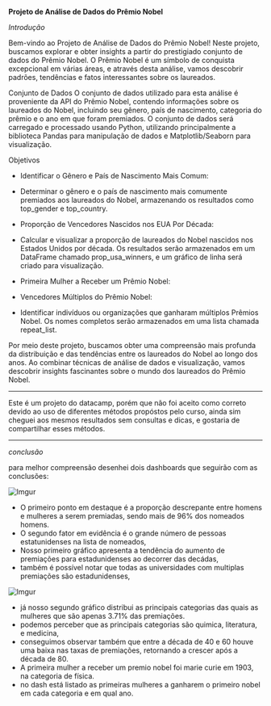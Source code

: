 **Projeto de Análise de Dados do Prêmio Nobel**

*Introdução*

Bem-vindo ao Projeto de Análise de Dados do Prêmio Nobel! Neste projeto, buscamos explorar e obter insights a partir do prestigiado conjunto de dados do Prêmio Nobel. O Prêmio Nobel é um símbolo de conquista excepcional em várias áreas, e através desta análise, vamos descobrir padrões, tendências e fatos interessantes sobre os laureados.


Conjunto de Dados
O conjunto de dados utilizado para esta análise é proveniente da API do Prêmio Nobel, contendo informações sobre os laureados do Nobel, incluindo seu gênero, país de nascimento, categoria do prêmio e o ano em que foram premiados. O conjunto de dados será carregado e processado usando Python, utilizando principalmente a biblioteca Pandas para manipulação de dados e Matplotlib/Seaborn para visualização.

Objetivos
- Identificar o Gênero e País de Nascimento Mais Comum:

- Determinar o gênero e o país de nascimento mais comumente premiados aos laureados do Nobel, armazenando os resultados como top_gender e top_country.

- Proporção de Vencedores Nascidos nos EUA Por Década:

- Calcular e visualizar a proporção de laureados do Nobel nascidos nos Estados Unidos por década. Os resultados serão armazenados em um DataFrame chamado prop_usa_winners, e um gráfico de linha será criado para visualização.

- Primeira Mulher a Receber um Prêmio Nobel:

- Vencedores Múltiplos do Prêmio Nobel:

- Identificar indivíduos ou organizações que ganharam múltiplos Prêmios Nobel. Os nomes completos serão armazenados em uma lista chamada repeat_list.

Por meio deste projeto, buscamos obter uma compreensão mais profunda da distribuição e das tendências entre os laureados do Nobel ao longo dos anos. Ao combinar técnicas de análise de dados e visualização, vamos descobrir insights fascinantes sobre o mundo dos laureados do Prêmio Nobel.

---

Este é um projeto do datacamp, porém que não foi aceito como correto devido ao uso de diferentes métodos propóstos pelo curso, ainda sim cheguei aos mesmos resultados sem consultas e dicas, e gostaria de compartilhar esses métodos.

---

*conclusão*

para melhor compreensão desenhei dois dashboards que seguirão com as conclusões:

![Imgur](https://i.imgur.com/7SXrmL7.png)

- O primeiro ponto em destaque é a proporção descrepante entre homens e mulheres a serem premiadas, sendo mais de 96% dos nomeados homens.
- O segundo fator em evidência é o grande número de pessoas estatunidenses na lista de nomeados,
- Nosso primeiro gráfico apresenta a tendência do aumento de premiações para estadunidenses ao decorrer das decádas,
- também é possível notar que todas as universidades com multiplas premiações são estadunidenses,

![Imgur](https://i.imgur.com/Vjp3xu0.png)

- já nosso segundo gráfico distribui as principais categorias das quais as mulheres que são apenas 3.71% das premiações.
- podemos perceber que as principais categorias são quimica, literatura, e medicina,
- conseguimos observar também que entre a década de 40 e 60 houve uma baixa nas taxas de premiações, retornando a crescer após a década de 80.
- A primeira mulher a receber um premio nobel foi marie curie em 1903, na categoria de física.
- no dash está listado as primeiras mulheres a ganharem o primeiro nobel em cada categoria e em qual ano.




